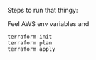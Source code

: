 Steps to run that thingy:

Feel AWS env variables and

```
terraform init
terraform plan
terraform apply
```
